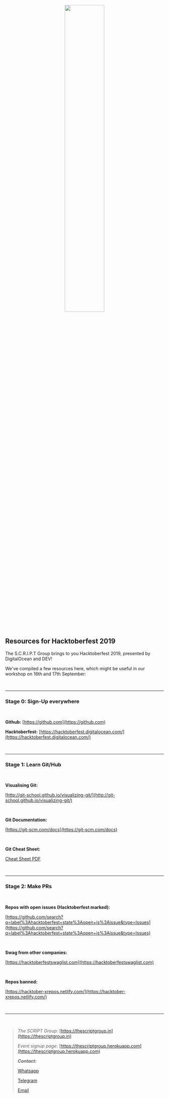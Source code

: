 <p align="center">
  <img width="50%" height="50%" src="https://hacktoberfest.digitalocean.com/assets/logo-hf19-header-8245176fe235ab5d942c7580778a914110fa06a23c3d55bf40e2d061809d8785.svg">
</p>

&nbsp;



## Resources for Hacktoberfest 2019

The S.C.R.I.P.T Group brings to you  Hacktoberfest 2019, presented by DigitalOcean and DEV!

We've compiled a few resources here, which might be useful in our workshop on 16th and 17th September:

&nbsp;

------

### Stage 0: Sign-Up everywhere

&nbsp;

**Github:** [https://github.com](https://github.com)

**Hacktoberfest:** [https://hacktoberfest.digitalocean.com/](https://hacktoberfest.digitalocean.com/)

&nbsp;

------

### Stage 1: Learn Git/Hub

&nbsp;

**Visualising Git:**

[http://git-school.github.io/visualizing-git/](http://git-school.github.io/visualizing-git/)

&nbsp;

**Git Documentation:**

[https://git-scm.com/docs](https://git-scm.com/docs)

&nbsp;

**Git Cheat Sheet:**

[Cheat Sheet PDF](https://github.github.com/training-kit/downloads/github-git-cheat-sheet.pdf)

&nbsp;

------

### Stage 2: Make PRs

&nbsp;

**Repos with open issues (Hacktoberfest marked):**

[https://github.com/search?q=label%3Ahacktoberfest+state%3Aopen+is%3Aissue&type=Issues](https://github.com/search?q=label%3Ahacktoberfest+state%3Aopen+is%3Aissue&type=Issues)

&nbsp;

**Swag from other companies:**

[https://hacktoberfestswaglist.com](https://hacktoberfestswaglist.com)

&nbsp;

**Repos banned:**

[https://hacktober-xrepos.netlify.com/](https://hacktober-xrepos.netlify.com/)

&nbsp;

------

&nbsp;

> *The SCRIPT Group:* [https://thescriptgroup.in](https://thescriptgroup.in)
>
> *Event signup page*: [https://thescriptgroup.herokuapp.com](https://thescriptgroup.herokuapp.com)
>
> ***Contact:***
>
> [Whatsapp](https://chat.whatsapp.com/Jfemm40WxgnHd1wLYag0it)
>
> [Telegram](https://t.me/thescriptgroup)
>
> [Email](mailto:support@thescriptgroup.in)